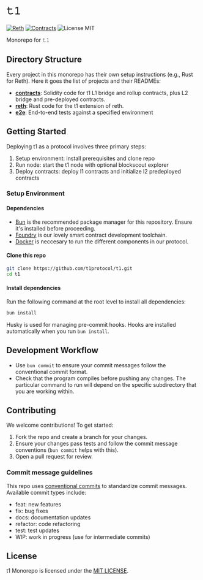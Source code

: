 # 𝚝𝟷
[![Reth](https://github.com/t1protocol/t1/actions/workflows/reth.yml/badge.svg?branch=develop)](https://github.com/t1protocol/t1/actions/workflows/reth.yml)
[![Contracts](https://github.com/t1protocol/t1/actions/workflows/contracts.yml/badge.svg?branch=develop)](https://github.com/t1protocol/t1/actions/workflows/contracts.yml)
![License MIT](https://img.shields.io/badge/license-MIT-blue.svg)

Monorepo for 𝚝𝟷

## Directory Structure
Every project in this monorepo has their own setup instructions (e.g., Rust for Reth). Here it goes the list of projects and their READMEs:
- **[contracts](./contracts/README.md)**: Solidity code for t1 L1 bridge and rollup contracts, plus L2 bridge and pre-deployed contracts.
- **[reth](./reth/README.md)**: Rust code for the t1 extension of reth.
- **[e2e](./e2e/README.md)**: End-to-end tests against a specified environment

## Getting Started
Deploying t1 as a protocol involves three primary steps:

1. Setup environment: install prerequisites and clone repo
2. Run node: start the t1 node with optional blockscout explorer
3. Deploy contracts: deploy l1 contracts and initialize l2 predeployed contracts

### Setup Environment

#### Dependencies
- [Bun](https://bun.sh/) is the recommended package manager for this repository. Ensure it's installed before proceeding.
- [Foundry](https://getfoundry.sh/) is our lovely smart contract development toolchain.
- [Docker](https://docs.docker.com/get-docker/) is neccesary to run the different components in our protocol.

#### Clone this repo

```bash
git clone https://github.com/t1protocol/t1.git
cd t1
```

#### Install dependencies

Run the following command at the root level to install all dependencies:

```bash
bun install
```

Husky is used for managing pre-commit hooks. Hooks are installed automatically when you run `bun install`.

## Development Workflow

* Use `bun commit` to ensure your commit messages follow the conventional commit format.
* Check that the program compiles before pushing any changes. The particular command to run will depend on the specific subdirectory that you are working within.

## Contributing

We welcome contributions! To get started:

1. Fork the repo and create a branch for your changes.
2. Ensure your changes pass tests and follow the commit message conventions (`bun commit` helps with this).
3. Open a pull request for review.

### Commit message guidelines

This repo uses [conventional commits](https://www.conventionalcommits.org/en/v1.0.0/) to standardize commit messages. Available commit types include:

* feat: new features
* fix: bug fixes
* docs: documentation updates
* refactor: code refactoring
* test: test updates
* WIP: work in progress (use for intermediate commits)

## License

t1 Monorepo is licensed under the [MIT LICENSE](./LICENSE).
